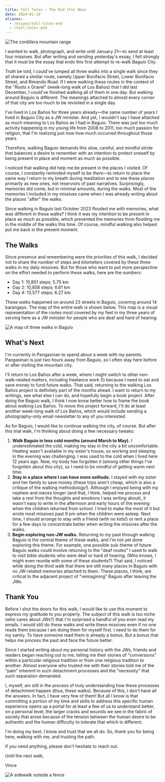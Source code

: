 ```yaml
---
title: Tall Tales — The End (For Now)
date: 2024-01-19
aliases:
  - /essays/tall-tales-end
  - /tall-tales-end
---
```

![The cordillera mountain range](images/20240115-071937-tall-tales-cordillera.jpg)

I wanted to walk, photograph, and write until January 21—to send at least four missives. But after writing and sending yesterday's essay, I felt strongly that it must be the essay that ends this first attempt to re-walk Baguio City.

Truth be told, I could've lumped all three walks into a single walk since they all shared a similar route, namely Upper Bonifacio Street, Lower Bonifacio Street, and Rimando Road. If I were walking these routes in the context of the "Roots x Gravel" (week-long walk of Los Baños) that I did last December, I could've finished walking all of them in one day. But walking around Baguio is different. The meanings attached to almost every corner of that city are too much to be revisited in a single day.

I've lived in Los Baños for three years already—the same number of years I lived in Baguio City as a JW minister. And yet, I wouldn't say I have attached as much meaning to Los Baños as I had in Baguio. There was just too much activity happening in my young life from 2008 to 2011, too much passion for religion, that I'm realizing just now how much occurred throughout those years.

Therefore, walking Baguio demands this slow, careful, and mindful stride that balances a desire to remember with an intention to protect oneself by being present in place and moment as much as possible.

I noticed that walking did help me be present in the places I visited. Of course, I constantly reminded myself to be *there*—to return to place the same way I return to my breath during meditation and to see these places primarily as new ones, not reservoirs of past narratives. Surprisingly, memories did come, but in minimal amounts, during the walks. Most of the memories I included in my missives came when I was already writing about the places "after" the walks.

Since walking in Baguio last October 2023 flooded me with memories, what was different in these walks? I think it was my intention to be present in place as much as possible, which prevented the memories from flooding me in the middle of the walks this time. Of course, mindful walking also helped put me back in the present moment.

## The Walks

Since presence and remembering were the priorities of this walk, I decided not to share the number of steps and kilometers covered by these three walks in my daily missives. But for those who want to put more perspective on the effort needed to perform these walks, here are the numbers:

- Day 1: 15,851 steps; 5.75 km
- Day 2: 10,858 steps; 6.61 km
- Day 4: 13,577 steps; 6.27 km

These walks happened on around 23 streets in Baguio, covering around 14 barangays. The map of the entire walk is shown below. This map is a visual representation of the routes most covered by my feet in my three years of serving here as a JW minister for people who are deaf and hard of hearing.

![A map of three walks in Baguio](images/tall-tales-map.jpg)

## What's Next

I'm currently in Pangasinan to spend about a week with my parents. Pangasinan is just two hours away from Baguio, so I often stay here before or after visiting the mountain city.

I'll return to Los Baños after a week, where I might switch to other non-walk-related matters, including freelance work (!) because I need to eat and save money to fund future walks. That said, returning to the walking Los Baños project is definitely part of the months ahead. I want to return to my writings, see what else I can do, and hopefully begin a book project. After doing the Baguio walk, I think I now know better how to frame the book about walking Los Baños. To move this project forward, I'll do at least another week-long walk of Los Baños, which would include sending a photography-only email newsletter to any of you interested.

As for Baguio, I would like to continue walking the city, of course. But after this trial walk, I'm thinking about doing a few necessary tweaks:

1. **Walk Baguio in less cold months (around March to May).** I underestimated the cold, making my stay in the city a bit uncomfortable. Heating wasn't available in my sister's house, so working and sleeping in the evening was challenging. I was used to the cold when I lived here 12 years ago. Now, my body has forgotten it (among other things I've forgotten about this city), so I need to be mindful of getting warm next time.
2. **Stay in a place where I can have more solitude.** I stayed with my sister and her family to save money (these trips aren't cheap, which is also a critique of the walking methodology!). Although I enjoyed being with my nephew and nieces longer (and that, I think, helped me process and take a rest from the thoughts and emotions I was writing about), it wasn't easy to write in the afternoon and early hours of the evening when the children returned from school. I tried to make the most of it but wrote most missives past 9 pm when the children were asleep. Next time, I should arrange to stay with a friend (with no kids!) or rent a place for a few days to concentrate better when writing the missives after the walks.
3. **Begin exploring non-JW walks.** Returning to my past through walking Baguio is the central theme of these walks, and I'm not yet done exploring this theme. For example, one possible sub-theme of future Baguio walks could involve returning to the "deaf routes" I used to walk to visit bible students who were deaf or hard of hearing. (Who knows, I might even reunite with some of these students?) That said, I noticed while doing the third walk that there are still many places in Baguio with no JW-related memories attached to them. These places, I think, are critical to the adjacent project of "reimagining" Baguio after leaving the JWs.

## Thank You

Before I shut the doors for this walk, I would like to use this moment to express my gratitude to you properly. The subject of this walk is too niche (who cares about JWs?) that I'm surprised a handful of you even read my emails. I would still do these walks and write these missives even if no one reads them because I am doing them for myself first. I need to do them for my sanity. To have someone read them is already a bonus. But a bonus that helps me process the past and face the future better.

Since I started writing about my personal history with the JWs, friends and readers began reaching out to me, telling me their stories of "conversions" within a particular religious tradition or from one religious tradition to another. Almost everyone who trusted me with their stories told me of the "pain" inherent in such detachment processes and the "necessity" that such separation demanded.

I, myself, am still in the process of truly understanding how these processes of detachment happen (thus, these walks). Because of this, I don't have all the answers. In fact, I have very few of them! But all I know is that committing a portion of my time and skills to address this specific human experience opens up a portal for at least a few of us to understand better, on a personal level, the larger cracks and wounds we see in the fabric of society that arose because of the tension between the human desire to be authentic and the human difficulty to tolerate that which is different.

I'm doing my best. I know and trust that we all do. So, thank you for being here, walking with me, and trusting the path.

If you need anything, please don't hesitate to reach out.

Until the next walk,

Vince

![A sidewalk outside a fence](images/20240115-093710-tall-tales-slu-sidewalk.jpg)